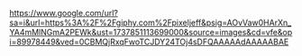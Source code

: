 https://www.google.com/url?sa=i&url=https%3A%2F%2Fgiphy.com%2Fpixeljeff&psig=AOvVaw0HArXn_YA4mMlNGmA2PEWk&ust=1737851113699000&source=images&cd=vfe&opi=89978449&ved=0CBMQjRxqFwoTCJDY24TOj4sDFQAAAAAdAAAAABAE
